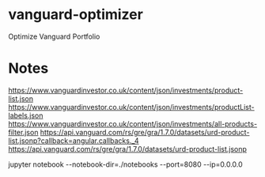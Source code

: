 # vanguard-optimizer

Optimize Vanguard Portfolio


# Notes

https://www.vanguardinvestor.co.uk/content/json/investments/product-list.json
https://www.vanguardinvestor.co.uk/content/json/investments/productList-labels.json
https://www.vanguardinvestor.co.uk/content/json/investments/all-products-filter.json
https://api.vanguard.com/rs/gre/gra/1.7.0/datasets/urd-product-list.jsonp?callback=angular.callbacks._4
https://api.vanguard.com/rs/gre/gra/1.7.0/datasets/urd-product-list.jsonp

jupyter notebook --notebook-dir=./notebooks --port=8080 --ip=0.0.0.0
